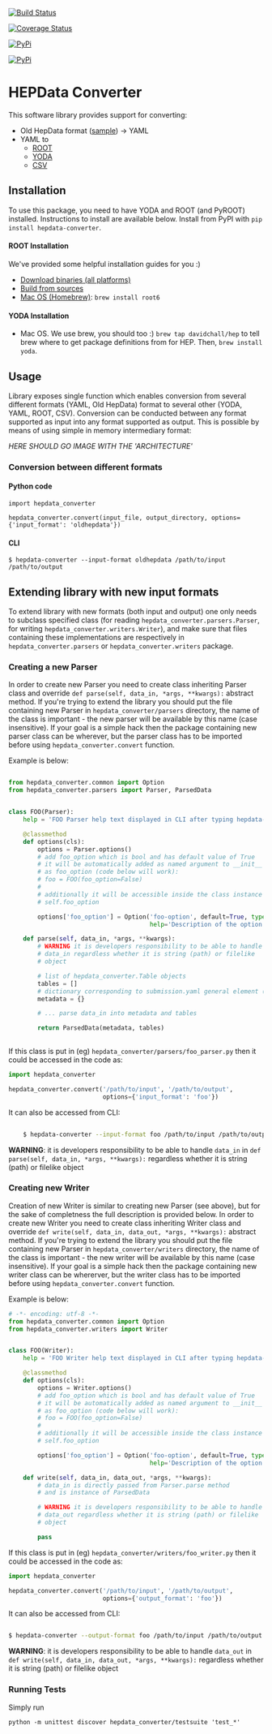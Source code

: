 [![Build Status](https://api.travis-ci.org/HEPData/hepdata-converter.svg)](https://travis-ci.org/HEPData/hepdata-converter)

[![Coverage Status](https://coveralls.io/repos/HEPData/hepdata-converter/badge.svg?branch=master&service=github)](https://coveralls.io/github/HEPData/hepdata-converter?branch=master)

[![PyPi](https://img.shields.io/pypi/dm/hepdata-converter.svg)](https://pypi.python.org/pypi/hepdata-converter/)

[![PyPi](https://img.shields.io/github/license/hepdata/hepdata-converter.svg)](https://github.com/HEPData/hepdata-converter/blob/master/LICENSE.txt)



# HEPData Converter

This software library provides support for converting:

* Old HepData format ([sample](http://hepdata.cedar.ac.uk/resource/sample.input)) -> YAML
* YAML to
    * [ROOT](https://root.cern.ch/)
    * [YODA](https://yoda.hepforge.org/)
    * [CSV](https://en.wikipedia.org/wiki/Comma-separated_values)

## Installation

To use this package, you need to have YODA and ROOT (and PyROOT) installed.
Instructions to install are available below.
Install from PyPI with ```pip install hepdata-converter```.

#### ROOT Installation

We've provided some helpful installation guides for you :)

* [Download binaries (all platforms)](https://root.cern.ch/downloading-root)
* [Build from sources](https://root.cern.ch/installing-root-source)
* [Mac OS (Homebrew)](http://spamspameggsandspam.blogspot.ch/2011/08/setting-up-root-and-pyroot-on-new-mac.html): ```brew install root6```

#### YODA Installation
* Mac OS. We use brew, you should too :) ```brew tap davidchall/hep``` to tell brew where to get package definitions from for HEP.	Then, ```brew install yoda```.

## Usage

Library exposes single function which enables conversion from several different formats (YAML, Old HepData) format to several other (YODA, YAML, ROOT, CSV). Conversion can be conducted between any format supported as input into any format supported as output. This is possible by means of using simple in memory intermediary format:

*HERE SHOULD GO IMAGE WITH THE 'ARCHITECTURE'*


### Conversion between different formats

#### Python code

```
import hepdata_converter

hepdata_converter.convert(input_file, output_directory, options={'input_format': 'oldhepdata'})

```

#### CLI

```
$ hepdata-converter --input-format oldhepdata /path/to/input /path/to/output
```



## Extending library with new input formats

To extend library with new formats (both input and output) one only needs to subclass specified class (for reading
```hepdata_converter.parsers.Parser```, for writing ```hepdata_converter.writers.Writer```), and make sure that files containing these implementations
are respectively in ```hepdata_converter.parsers``` or ```hepdata_converter.writers``` package.

### Creating a new Parser

In order to create new Parser you need to create class inheriting Parser class and override ```def parse(self, data_in, *args, **kwargs):``` abstract method. If you're trying to extend the library you should put the file containing new Parser in ```hepdata_converter/parsers``` directory, the name of the class is important - the new parser will be available by this name (case insensitive). If your goal is a simple hack then the package containing new parser class can be wherever, but the parser class has to be imported before using ```hepdata_converter.convert``` function.

Example is below:


```python

from hepdata_converter.common import Option
from hepdata_converter.parsers import Parser, ParsedData


class FOO(Parser):
    help = 'FOO Parser help text displayed in CLI after typing hepdata-converter --help'

    @classmethod
    def options(cls):
        options = Parser.options()
        # add foo_option which is bool and has default value of True
        # it will be automatically added as named argument to __init__ function
        # as foo_option (code below will work):
        # foo = FOO(foo_option=False)
        #
        # additionally it will be accessible inside the class instance as
        # self.foo_option

        options['foo_option'] = Option('foo-option', default=True, type=bool, required=False,
                                       help='Description of the option printed in CLI')

    def parse(self, data_in, *args, **kwargs):
        # WARNING it is developers responsibility to be able to handle
        # data_in regardless whether it is string (path) or filelike
        # object

        # list of hepdata_converter.Table objects
        tables = []
        # dictionary corresponding to submission.yaml general element (comment, license - not table data)
        metadata = {}

        # ... parse data_in into metadata and tables

        return ParsedData(metadata, tables)
        

```

If this class is put in (eg) ```hepdata_converter/parsers/foo_parser.py``` then it could be accessed in the code as:


```python
import hepdata_converter

hepdata_converter.convert('/path/to/input', '/path/to/output',
                          options={'input_format': 'foo'})
```

It can also be accessed from CLI:


```bash

	$ hepdata-converter --input-format foo /path/to/input /path/to/output

```

**WARNING**: it is developers responsibility to be able to handle
```data_in``` in ```def parse(self, data_in, *args, **kwargs):``` regardless whether it is string (path) or filelike
object


### Creating new Writer

Creation of new Writer is similar to creating new Parser (see above), but for the sake of completness the full description is provided below.
In order to create new Writer you need to create class inheriting Writer class and override ```def write(self, data_in, data_out, *args, **kwargs):``` abstract method. If you're trying to extend the library you should put the file containing new Parser in ```hepdata_converter/writers``` directory, the name of the class is important - the new writer will be available by this name (case insensitive). If your goal is a simple hack then the package containing new writer class can be whererver, but the writer class has to be imported before using ```hepdata_converter.convert``` function.

Example is below:

```python
# -*- encoding: utf-8 -*-
from hepdata_converter.common import Option
from hepdata_converter.writers import Writer


class FOO(Writer):
    help = 'FOO Writer help text displayed in CLI after typing hepdata-converter --help'

    @classmethod
    def options(cls):
        options = Writer.options()
        # add foo_option which is bool and has default value of True
        # it will be automatically added as named argument to __init__ function
        # as foo_option (code below will work):
        # foo = FOO(foo_option=False)
        #
        # additionally it will be accessible inside the class instance as
        # self.foo_option

        options['foo_option'] = Option('foo-option', default=True, type=bool, required=False,
                                       help='Description of the option printed in CLI')

    def write(self, data_in, data_out, *args, **kwargs):
        # data_in is directly passed from Parser.parse method
        # and is instance of ParsedData

        # WARNING it is developers responsibility to be able to handle
        # data_out regardless whether it is string (path) or filelike
        # object

        pass

```

If this class is put in (eg) ```hepdata_converter/writers/foo_writer.py``` then it could be accessed in the code as:


```python
import hepdata_converter

hepdata_converter.convert('/path/to/input', '/path/to/output',
                          options={'output_format': 'foo'})
```

It can also be accessed from CLI:

```bash

$ hepdata-converter --output-format foo /path/to/input /path/to/output

```

**WARNING**: it is developers responsibility to be able to handle
```data_out``` in ```def write(self, data_in, data_out, *args, **kwargs):``` regardless whether it is string (path) or filelike object


### Running Tests

Simply run

```
python -m unittest discover hepdata_converter/testsuite 'test_*'
```